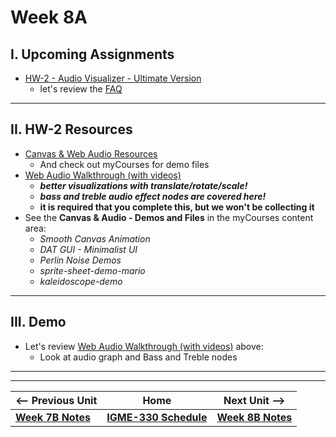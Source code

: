 # Week 8A

## I. Upcoming Assignments
- [HW-2 - Audio Visualizer - Ultimate Version](../hw/hw-2.md)
  - let's review the [FAQ](../hw/hw-2.md#x-faq)
 
<hr>

## II. HW-2 Resources
- [Canvas & Web Audio Resources](../notes/canvas-resources.md)
  - And check out myCourses for demo files
- [Web Audio Walkthrough (with videos)](../notes/webaudio-walkthrough.md)
  - ***better visualizations with translate/rotate/scale!***
  - ***bass and treble audio effect nodes are covered here!***
  - **it is required that you complete this, but we won't be collecting it**
 - See the **Canvas & Audio - Demos and Files** in the myCourses content area:
   - *Smooth Canvas Animation*
   - *DAT GUI - Minimalist UI*
   - *Perlin Noise Demos*
   - *sprite-sheet-demo-mario*
   - *kaleidoscope-demo*

<hr>

## III. Demo
- Let's review [Web Audio Walkthrough (with videos)](../notes/webaudio-walkthrough.md) above:
  - Look at audio graph and Bass and Treble nodes
 
<hr><hr>


| <-- Previous Unit | Home | Next Unit -->
| --- | --- | --- 
| [**Week 7B Notes**](07B.md)  |  [**IGME-330 Schedule**](../schedule.md) | [**Week 8B Notes**](08B.md)
